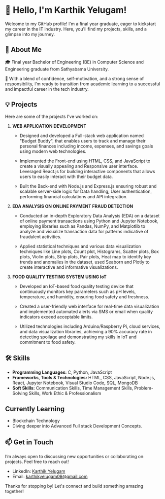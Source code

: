 # 👋 Hello, I'm Karthik Yelugam!

Welcome to my GitHub profile! I'm a final year graduate, eager to kickstart my career in the IT industry. Here, you'll find my projects, skills, and a glimpse into my journey.

## 🚀 About Me

🎓 Final year Bachelor of Engineering (BE) in Computer Science and Engineering graduate from Sathyabama University.

🌟 With a blend of confidence, self-motivation, and a strong sense of responsibility, I’m ready to transition from academic learning to a successful and impactful career in the tech industry.

  
## 💡 Projects

Here are some of the projects I've worked on:

1. **WEB APPLICATION DEVELOPMENT**

   - Designed and developed a Full-stack web application named "Budget Buddy", that enables users to
   track and manage their personal finances including income, expenses, and savings goals using modern
   web technologies.

   - Implemented the Front-end using HTML, CSS, and JavaScript to create a visually appealing and
   Responsive user interface. Leveraged React.js for building interactive components that allows users
   to easily interact with their budget data.

   - Built the Back-end with Node.js and Express.js ensuring robust and scalable server-side logic for Data
   handling, User authentication, performing financial calculations and API integration.

2. **EDA ANALYSIS ON ONLINE PAYMENT FRAUD DETECTION**
   
   - Conducted an in-depth Exploratory Data Analysis (EDA) on a dataset of online payment transactions
   using Python and Jupyter Notebook, employing libraries such as Pandas, NumPy, and Matplotlib to
   analyze and visualize transaction data for patterns indicative of fraudulent activities.

   - Applied statistical techniques and various data visualization techniques like Line plots, Count plot,
   Histograms, Scatter plots, Box plots, Violin plots, Strip plots, Pair plots, Heat map to identify key
   trends and anomalies in the dataset, used Seaborn and Plotly to create interactive and informative
   visualizations.

 3. **FOOD QUALITY TESTING SYSTEM USING IoT**  

    - Developed an IoT-based food quality testing device that continuously monitors key parameters such as pH levels, temperature, and humidity, ensuring food safety and freshness.
    
    - Created a user-friendly web interface for real-time data visualization and implemented automated alerts via SMS or email when quality indicators exceed acceptable limits.
   
    - Utilized technologies including Arduino/Raspberry Pi, cloud services, and data visualization libraries, achieving a 90% accuracy rate in detecting spoilage and demonstrating my skills in IoT and commitment to food safety.

## 🛠️ Skills

- **Programming Languages:** C, Python, JavaScript
- **Frameworks, Tools & Technologies:** HTML, CSS, JavaScript, Node.js, React, Jupyter Notebook, Visual Studio Code, SQL, MongoDB
- **Soft Skills:** Communication Skills, Time Management Skills, Problem-Solving Skills, Work Ethic & Professionalism
  
## Currently Learning

- Blockchain Technology
- Diving deeper into Advanced Full stack Development Concepts.

## 📫 Get in Touch

I’m always open to discussing new opportunities or collaborating on projects. Feel free to reach out!

- LinkedIn: [Karthik Yelugam](www.linkedin.com/in/karthik-yelugam)
- Email: karthikyelugam09@gmail.com

Thanks for stopping by! Let's connect and build something amazing together! 
